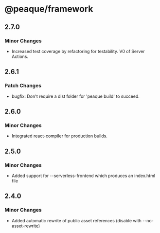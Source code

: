 # @peaque/framework

## 2.7.0

### Minor Changes

- Increased test coverage by refactoring for testability. V0 of Server Actions.

## 2.6.1

### Patch Changes

- bugfix: Don't require a dist folder for 'peaque build' to succeed.

## 2.6.0

### Minor Changes

- Integrated react-compiler for production builds.

## 2.5.0

### Minor Changes

- Added support for --serverless-frontend which produces an index.html file

## 2.4.0

### Minor Changes

- Added automatic rewrite of public asset references (disable with --no-asset-rewrite)
